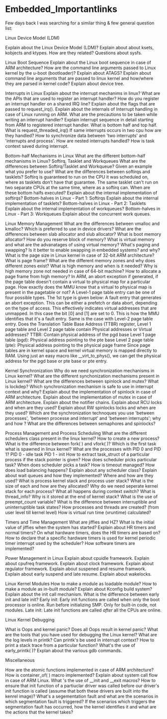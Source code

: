 # Embedded_Importantlinks

Few days back I was searching for a similar thing & few general question list:

Linux Device Model (LDM)

Explain about the Linux Device Model (LDM)?
Explain about about ksets, kobjects and ktypes. How are they related?
Questions about sysfs.

Linux Boot Sequence
Explain about the Linux boot sequence in case of ARM architecture?
How are the command line arguments passed to Linux kernel by the u-boot (bootloader)?
Explain about ATAGS?
Explain about command line arguments that are passed to linux kernel and how/where they are parsed in kernel code?
Explain about device tree.

Interrupts in Linux
Explain about the interrupt mechanims in linux?
What are the APIs that are used to register an interrupt handler?
How do you register an interrupt handler on a shared IRQ line?
Explain about the flags that are passed to request_irq().
Explain about the internals of Interrupt handling in case of Linux running on ARM.
What are the precautions to be taken while writing an interrupt handler?
Explain interrupt sequence in detail starting from ARM to registered interrupt handler.
What is bottom half and top half.
What is request_threaded_irq()
If same interrupts occurs in two cpu how are they handled?
How to synchronize data between 'two interrupts' and 'interrupts and process'.
How are nested interrupts handled?
How is task context saved during interrupt.

Bottom-half Mechanisms in Linux
What are the different bottom-half mechanisms in Linux?
Softirq, Tasklet and Workqueues
What are the differences between Softirq/Tasklet and Workqueue? Given an example what you prefer to use?
What are the differences between softirqs and tasklets?
Softirq is guaranteed to run on the CPU it was scheduled on, where as tasklets don’t have that guarantee. 
The same tasklet can't run on two separate CPUs at the same time, where as a softirq can. 
When are these bottom halfs executed?
Explain about the internal implementation of softirqs?
Bottom-halves in Linux - Part 1: Softirqs
Explain about the internal implementation of tasklets?
Bottom-halves in Linux - Part 2: Tasklets
Explain about the internal implementation of workqueues?
Bottom-halves in Linux - Part 3: Workqueues
Explain about the concurrent work queues.

Linux Memory Management 
What are the differences between vmalloc and kmalloc? Which is preferred to use in device drivers?
What are the differences between slab allocator and slub allocator?
What is boot memory allocator?
How do you reserve block of memory?
What is virtual memory and what are the advanatages of using virtual memory?
What's paging and swapping?
Is it better to enable swapping in embedded systems? and why?
What is the page size in Linux kernel in case of 32-bit ARM architecture?
What is page frame?
What are the different memory zones and why does different zones exist?
What is high memory and when is it needed?
Why is high memory zone not needed in case of 64-bit machine?
How to allocate a page frame from high memory?
In ARM, an abort exception if generated, if the page table doesn't contain a virtual to physical map for a particular page. How exactly does the MMU know that a virtual to physical map is present in the pagetable or not?
A Level-1 page table entry can be one of four possible types. The 1st type is given below: 
A fault entry that generates an abort exception. This can be either a prefetch or data abort, depending on the type of access. This effectively indicates virtual addresses that are unmapped.
In this case the bit [0] and [1] are set to 0. This is how the MMU identifies that it's a fault entry.
Same is the case with Level-2 page table entry.
Does the Translation Table Base Address (TTBR) register, Level 1 page table and Level 2 page table contain Physical addresses or Virtual addresses?
TTBR: Contain physical address of the pgd base
Level 1 page table (pgd): Physical address pointing to the pte base
Level 2 page table (pte): Physical address pointing to the physical page frame
Since page tables are in kernel space and kernel virtual memory is mapped directly to RAM. Using just an easy macro like __virt_to_phys(), we can get the physical address for the pgd base or pte base or pte entry.

Kernel Synchronization
Why do we need synchronization mechanisms in Linux kernel?
What are the different synchonization mechanisms present in Linux kernel?
What are the differences between spinlock and mutex?
What is lockdep?
Which synchronization mechanism is safe to use in interrupt context and why?
Explain about the implementation of spinlock in case of ARM architecture.
Explain about the implementation of mutex in case of ARM architecture.
Explain about the notifier chains.
Explain about RCU locks and when are they used?
Explain about RW spinlocks locks and when are they used?
Which are the synchronization technoques you use 'between processes', 'between processe and interrupt' and 'between interrupts'; why and how ?
What are the differences between semaphores and spinlocks?

Process Management and Process Scheduling
What are the different schedulers class present in the linux kernel?
How to create a new process?
What is the difference between fork( ) and vfork( )?
Which is the first task what is spawned in linux kernel?
What are the processes with PID 0 and PID 1?
PID 0 - idle task
PID 1 - init 
How to extract task_struct of a particular process if the stack pointer is given?
How does scheduler picks particular task?
When does scheduler picks a task?
How is timeout managed?
How does load balancing happens?
Explain about any scheduler class?
Explain about wait queues and how they implemented? Where and how are they used?
What is process kernel stack and process user stack? What is the size of each and how are they allocated?
Why do we need seperate kernel stack for each process?
What all happens during context switch?
What is thread_info? Why is it stored at the end of kernel stack?
What is the use of preempt_count variable?
What is the difference between interruptible and uninterruptible task states?
How processes and threads are created? (from user level till kernel level)
How is virtual run time (vruntime) calculated?

Timers and Time Management
What are jiffies and HZ?
What is the initial value of jiffies when the system has started?
Explain about HR timers and normal timers?
On what hardware timers, does the HR timers are based on?
How to declare that a specific hardware timers is used for kernel periodic timer interrupt used by the scheduler?
How software timers are implemented?

Power Management in Linux
Explain about cpuidle framework.
Explain about cpufreq framework.
Explain about clock framework.
Explain about regulator framework.
Explain about suspened and resume framwork.
Explain about early suspend and late resume.
Explain about wakelocks.

Linux Kernel Modules
How to make a module as loadable module?
How to make a module as in-built module?
Explain about Kconfig build system?
Explain about the init call mechanism.
What is the difference between early init and late init?
Early init:
Early init functions are called when only the boot processor is online.
Run before initializing SMP.
Only for built-in code, not modules.
Late init:
Late init functions are called _after_ all the CPUs are online.

Linux Kernel Debugging

What is Oops and kernel panic?
Does all Oops result in kernel panic?
What are the tools that you have used for debugging the Linux kernel?
What are the log levels in printk?
Can printk's be used in interrupt context?
How to print a stack trace from a particular function?
What's the use of early_printk( )?
Explan about the various gdb commands.

Miscellaneous

How are the atomic functions implemented in case of ARM architecture?
How is container_of( ) macro implemented? 
Explain about system call flow in case of ARM Linux.
What 's the use of __init and __exit macros?
How to ensure that init function of a partiuclar driver was called before our driver's init function is called (assume that both these drivers are built into the kenrel image)?
What's a segementation fault and what are the scenarios in which segmentation fault is triggered?
If the scenarios which triggers the segmentation fault has occurred, how the kernel identifies it and what are the actions that the kernel takes?
